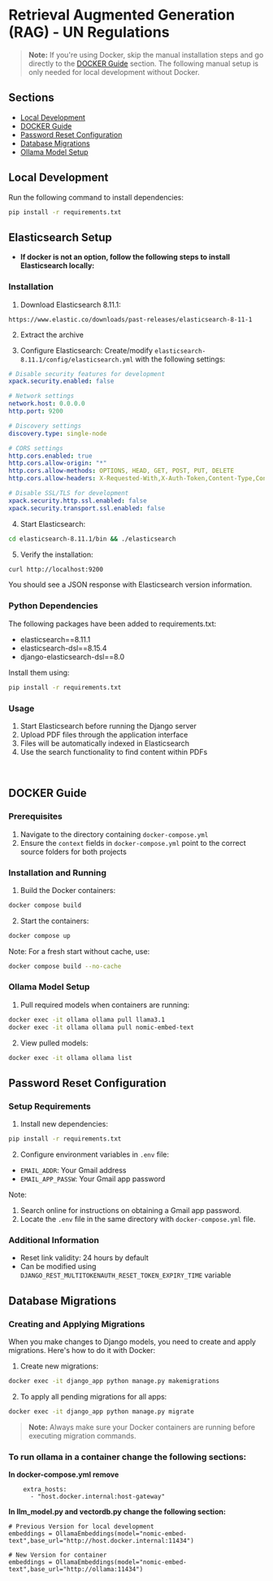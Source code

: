 # Retrieval Augmented Generation (RAG) - UN Regulations 

> **Note:** If you're using Docker, skip the manual installation steps and go directly to the [DOCKER Guide](#docker-guide) section. The following manual setup is only needed for local development without Docker.

## Sections
- [Local Development](#local-development)
- [DOCKER Guide](#docker-guide)
- [Password Reset Configuration](#password-reset-configuration)
- [Database Migrations](#database-migrations)
- [Ollama Model Setup](#ollama-model-setup)

## Local Development

Run the following command to install dependencies:
```bash
pip install -r requirements.txt
```

## Elasticsearch Setup

* <b>If docker is not an option, follow the following steps to install Elasticsearch locally:</b>
### Installation
1. Download Elasticsearch 8.11.1:
```
https://www.elastic.co/downloads/past-releases/elasticsearch-8-11-1
```

2. Extract the archive

3. Configure Elasticsearch:
Create/modify `elasticsearch-8.11.1/config/elasticsearch.yml` with the following settings:
```yaml
# Disable security features for development
xpack.security.enabled: false

# Network settings
network.host: 0.0.0.0
http.port: 9200

# Discovery settings
discovery.type: single-node

# CORS settings
http.cors.enabled: true
http.cors.allow-origin: "*"
http.cors.allow-methods: OPTIONS, HEAD, GET, POST, PUT, DELETE
http.cors.allow-headers: X-Requested-With,X-Auth-Token,Content-Type,Content-Length,Authorization

# Disable SSL/TLS for development
xpack.security.http.ssl.enabled: false
xpack.security.transport.ssl.enabled: false
```

4. Start Elasticsearch:
```bash
cd elasticsearch-8.11.1/bin && ./elasticsearch
```

5. Verify the installation:
```bash
curl http://localhost:9200
```
You should see a JSON response with Elasticsearch version information.

### Python Dependencies
The following packages have been added to requirements.txt:
- elasticsearch==8.11.1
- elasticsearch-dsl==8.15.4
- django-elasticsearch-dsl==8.0

Install them using:
```bash
pip install -r requirements.txt
```

### Usage
1. Start Elasticsearch before running the Django server
2. Upload PDF files through the application interface
3. Files will be automatically indexed in Elasticsearch
4. Use the search functionality to find content within PDFs

<br>

## DOCKER Guide

### Prerequisites
1. Navigate to the directory containing `docker-compose.yml`
2. Ensure the `context` fields in `docker-compose.yml` point to the correct source folders for both projects

### Installation and Running
1. Build the Docker containers:
```bash
docker compose build
```

2. Start the containers:
```bash
docker compose up
```

Note: For a fresh start without cache, use:
```bash
docker compose build --no-cache
```

### Ollama Model Setup
1. Pull required models when containers are running:
```bash
docker exec -it ollama ollama pull llama3.1
docker exec -it ollama ollama pull nomic-embed-text
```

2. View pulled models:
```bash
docker exec -it ollama ollama list
```

## Password Reset Configuration

### Setup Requirements
1. Install new dependencies:
```bash
pip install -r requirements.txt
```

2. Configure environment variables in `.env` file:
- `EMAIL_ADDR`: Your Gmail address
- `EMAIL_APP_PASSW`: Your Gmail app password

Note: 
1. Search online for instructions on obtaining a Gmail app password.
2. Locate the `.env` file in the same directory with `docker-compose.yml` file.
### Additional Information
- Reset link validity: 24 hours by default
- Can be modified using `DJANGO_REST_MULTITOKENAUTH_RESET_TOKEN_EXPIRY_TIME` variable

## Database Migrations

### Creating and Applying Migrations
When you make changes to Django models, you need to create and apply migrations. Here's how to do it with Docker:

1. Create new migrations:

```bash
docker exec -it django_app python manage.py makemigrations
```

2. To apply all pending migrations for all apps:
```bash
docker exec -it django_app python manage.py migrate
```

>**Note:** Always make sure your Docker containers are running before executing migration commands.

### To run ollama in a container change the following sections:
<b>In docker-compose.yml remove</b>
```
    extra_hosts:
      - "host.docker.internal:host-gateway"  
```

<b>In llm_model.py and vectordb.py change the following section:</b>

```
# Previous Version for local development
embeddings = OllamaEmbeddings(model="nomic-embed-text",base_url="http://host.docker.internal:11434")

# New Version for container
embeddings = OllamaEmbeddings(model="nomic-embed-text",base_url="http://ollama:11434")
```


